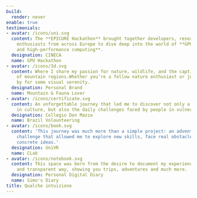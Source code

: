 ```yaml
---
build:
  render: never
enable: true
testimonials:
- avatar: /icons/uni.svg
  content: The **EPICURE Hackathon** brought together developers, researchers, and
    enthusiasts from across Europe to dive deep into the world of **GPU programming
    and high-performance computing**.
  designation: CINECA
  name: GPU Hackathon
- avatar: /icons/3d.svg
  content: Where I share my passion for nature, wildlife, and the captivating landscapes
    of mountain regions.Whether you’re a fellow nature enthusiast or just stopping
    by for some visual serenity.
  designation: Personal Brand
  name: Mountain & Fauna Lover
- avatar: /icons/certificate.svg
  content: An unforgettable journey that led me to discover not only a country rich
    in culture, but also the daily challenges faced by people in vulnerable situations..
  designation: Collegio Don Mazza
  name: Brazil Volounteering
- avatar: /icons/book.svg
  content: 'This journey was much more than a simple project: an adventure, exciting
    challenge that allowed me to explore new skills, face real obstacles and create
    concrete ideas.'
  designation: UniVR
  name: CLab
- avatar: /icons/notebook.svg
  content: This space was born from the desire to document my experiences in an authentic
    and transparent way, showing you trips, adventures and much more.
  designation: Personal Digital Diary
  name: Simo's Diary
title: Qualche intuizione
---
```


<!-- hash: e3b0c44298fc -->